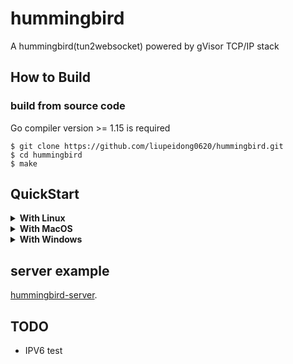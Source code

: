 # hummingbird

A hummingbird(tun2websocket) powered by gVisor TCP/IP stack

## How to Build

### build from source code

Go compiler version >= 1.15 is required

```text
$ git clone https://github.com/liupeidong0620/hummingbird.git
$ cd hummingbird
$ make
```

## QuickStart

 <details>
    <summary><b>With Linux</b></summary>

### start hummingbird

```sh
$ sudo ./hummingbird-linux-amd64 -interface en0 -module config

# help
$ ./hummingbird-linux-amd64 -h

```

### config interface & route
 
 > scripts/linux.sh would take care of tun & routes.

```shell script
$ sh linux.sh start
```

  </details>

 <details>
    <summary><b>With MacOS</b></summary>

### start hummingbird

```sh
$ sudo ./hummingbird-darwin-amd64 -interface en0 -module config

# help
$ ./hummingbird-darwin-amd64 -h

```

### config interface & route
 
 > scripts/darwin.sh would take care of tun & routes.

```shell script
$ sh darwin.sh start
```
  </details>

   <details>
    <summary><b>With Windows</b></summary>

### start hummingbird

> This runs on Windows, but you should install [wintun](https://www.wintun.net/)

```sh
$ sudo ./hummingbird-windows-amd64 -interface en0 -module config

# help
$ ./hummingbird-windows-amd64 -h

```

### config interface & route

```shell script
netsh interface ip set address utun123 static 26.26.26.1 255.255.255.0

netsh interface ip set dns utun123 static 8.8.8.8

route add 0.0.0.0 MASK 128.0.0.0  26.26.26.1
```
  </details>

## server example

[hummingbird-server](https://github.com/liupeidong0620/hummingbird-server.git).

## TODO

* IPV6 test